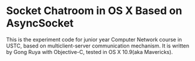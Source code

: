 Socket Chatroom in OS X Based on AsyncSocket
=====
This is the experiment code for junior year Computer Network course in USTC, based on multiclient-server communication mechanism. It is written by Gong Ruya with Objective-C, tested in OS X 10.9(aka Mavericks).